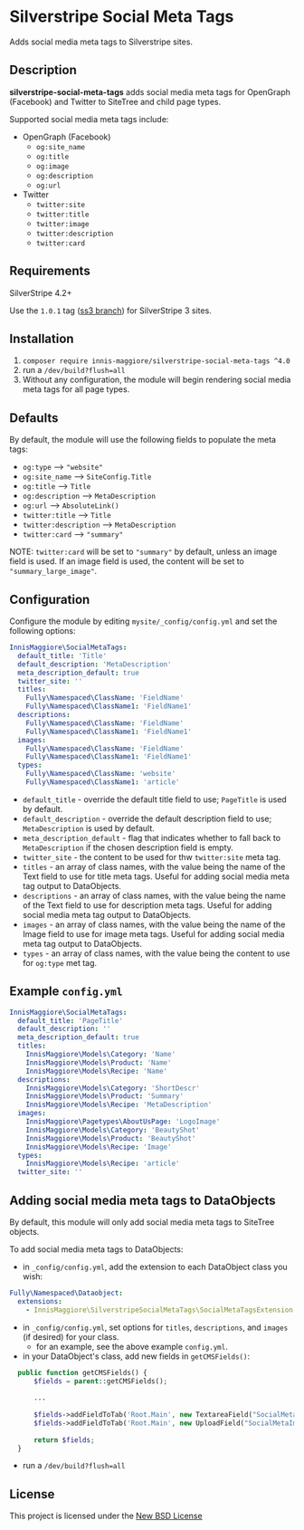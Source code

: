 # Silverstripe Social Meta Tags
Adds social media meta tags to Silverstripe sites.

## Description
**silverstripe-social-meta-tags** adds social media meta tags for OpenGraph (Facebook) and Twitter to SiteTree and child page types.

Supported social media meta tags include:

* OpenGraph (Facebook)
  * `og:site_name`
  * `og:title`
  * `og:image`
  * `og:description`
  * `og:url`
* Twitter
  * `twitter:site`
  * `twitter:title`
  * `twitter:image`
  * `twitter:description`
  * `twitter:card`

## Requirements
SilverStripe 4.2+

Use the `1.0.1` tag ([ss3 branch](https://github.com/innis-maggiore/silverstripe-social-meta-tags/tree/1.0.1)) for SilverStripe 3 sites.

## Installation
1. ``composer require innis-maggiore/silverstripe-social-meta-tags ^4.0``
2. run a `/dev/build?flush=all`
3. Without any configuration, the module will begin rendering social media meta tags for all page types. 

## Defaults
By default, the module will use the following fields to populate the meta tags:

* `og:type`				--> `"website"`
* `og:site_name`		--> `SiteConfig.Title`
* `og:title`			--> `Title`
* `og:description`		--> `MetaDescription`
* `og:url`				--> `AbsoluteLink()`
* `twitter:title`		--> `Title`
* `twitter:description`	--> `MetaDescription`
* `twitter:card`		--> `"summary"`

NOTE: `twitter:card` will be set to `"summary"` by default, unless an image field is used. If an image field is used, the content will be set to `"summary_large_image"`.

## Configuration
Configure the module by editing ``mysite/_config/config.yml`` and set the following options:
```yml
InnisMaggiore\SocialMetaTags:
  default_title: 'Title' 
  default_description: 'MetaDescription' 
  meta_description_default: true 
  twitter_site: '' 
  titles:	
    Fully\Namespaced\ClassName: 'FieldName'
    Fully\Namespaced\ClassName1: 'FieldName1'
  descriptions:
    Fully\Namespaced\ClassName: 'FieldName'
    Fully\Namespaced\ClassName1: 'FieldName1'
  images:	
    Fully\Namespaced\ClassName: 'FieldName'
    Fully\Namespaced\ClassName1: 'FieldName1'
  types:
    Fully\Namespaced\ClassName: 'website'
    Fully\Namespaced\ClassName1: 'article'
```
* `default_title` - override the default title field to use; `PageTitle` is used by default.
* `default_description` - override the default description field to use; `MetaDescription` is used by default.
* `meta_description_default` - flag that indicates whether to fall back to `MetaDescription` if the chosen description field is empty.
* `twitter_site` - the content to be used for thw `twitter:site` meta tag.
* `titles` - an array of class names, with the value being the name of the Text field to use for title meta tags. Useful for adding social media meta tag output to DataObjects.
* `descriptions` - an array of class names, with the value being the name of the Text field to use for description meta tags. Useful for adding social media meta tag output to DataObjects.
* `images` - an array of class names, with the value being the name of the Image field to use for image meta tags. Useful for adding social media meta tag output to DataObjects.
* `types` - an array of class names, with the value being the content to use for `og:type` met tag.

## Example `config.yml`
```yml
InnisMaggiore\SocialMetaTags:
  default_title: 'PageTitle'
  default_description: ''
  meta_description_default: true
  titles:
    InnisMaggiore\Models\Category: 'Name'
    InnisMaggiore\Models\Product: 'Name'
    InnisMaggiore\Models\Recipe: 'Name'
  descriptions:
    InnisMaggiore\Models\Category: 'ShortDescr'
    InnisMaggiore\Models\Product: 'Summary'
    InnisMaggiore\Models\Recipe: 'MetaDescription'
  images:
    InnisMaggiore\Pagetypes\AboutUsPage: 'LogoImage'
    InnisMaggiore\Models\Category: 'BeautyShot'
    InnisMaggiore\Models\Product: 'BeautyShot'
    InnisMaggiore\Models\Recipe: 'Image'
  types:
    InnisMaggiore\Models\Recipe: 'article'
  twitter_site: ''
```
## Adding social media meta tags to DataObjects
By default, this module will only add social media meta tags to SiteTree objects.

To add social media meta tags to DataObjects:
* in `_config/config.yml`, add the extension to each DataObject class you wish:
```yml
Fully\Namespaced\Dataobject:
  extensions:
    - InnisMaggiore\SilverstripeSocialMetaTags\SocialMetaTagsExtension
```
* in `_config/config.yml`, set options for `titles`, `descriptions`, and `images` (if desired) for your class.
  * for an example, see the above example `config.yml`.
* in your DataObject's class, add new fields in `getCMSFields()`:
```php
  public function getCMSFields() {
      $fields = parent::getCMSFields();
      
      ...
      
      $fields->addFieldToTab('Root.Main', new TextareaField("SocialMetaDescription"));
      $fields->addFieldToTab('Root.Main', new UploadField("SocialMetaImage"));
      
      return $fields;
  }
```
* run a `/dev/build?flush=all`

## License
This project is licensed under the [New BSD License](./LICENSE)
